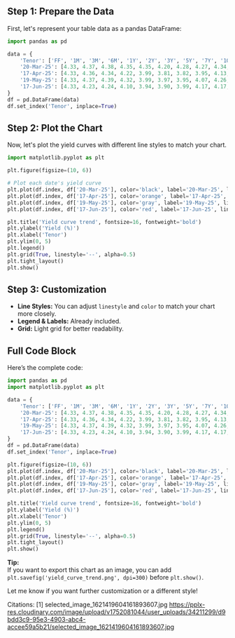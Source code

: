 
## Step 1: Prepare the Data

First, let's represent your table data as a pandas DataFrame:

```python
import pandas as pd

data = {
    'Tenor': ['FF', '1M', '3M', '6M', '1Y', '2Y', '3Y', '5Y', '7Y', '10Y'],
    '20-Mar-25': [4.33, 4.37, 4.38, 4.35, 4.35, 4.20, 4.28, 4.27, 4.34, 4.43],
    '17-Apr-25': [4.33, 4.36, 4.34, 4.22, 3.99, 3.81, 3.82, 3.95, 4.13, 4.34],
    '19-May-25': [4.33, 4.37, 4.39, 4.32, 3.99, 3.97, 3.95, 4.07, 4.26, 4.46],
    '17-Jun-25': [4.33, 4.23, 4.24, 4.10, 3.94, 3.90, 3.99, 4.17, 4.17, 4.39]
}
df = pd.DataFrame(data)
df.set_index('Tenor', inplace=True)
```

## Step 2: Plot the Chart

Now, let's plot the yield curves with different line styles to match your chart.

```python
import matplotlib.pyplot as plt

plt.figure(figsize=(10, 6))

# Plot each date's yield curve
plt.plot(df.index, df['20-Mar-25'], color='black', label='20-Mar-25', linewidth=2)
plt.plot(df.index, df['17-Apr-25'], color='orange', label='17-Apr-25', linestyle='dotted', linewidth=2)
plt.plot(df.index, df['19-May-25'], color='gray', label='19-May-25', linewidth=2)
plt.plot(df.index, df['17-Jun-25'], color='red', label='17-Jun-25', linewidth=2)

plt.title('Yield curve trend', fontsize=16, fontweight='bold')
plt.ylabel('Yield (%)')
plt.xlabel('Tenor')
plt.ylim(0, 5)
plt.legend()
plt.grid(True, linestyle='--', alpha=0.5)
plt.tight_layout()
plt.show()
```

## Step 3: Customization

- **Line Styles:** You can adjust `linestyle` and `color` to match your chart more closely.
- **Legend & Labels:** Already included.
- **Grid:** Light grid for better readability.

## Full Code Block

Here’s the complete code:

```python
import pandas as pd
import matplotlib.pyplot as plt

data = {
    'Tenor': ['FF', '1M', '3M', '6M', '1Y', '2Y', '3Y', '5Y', '7Y', '10Y'],
    '20-Mar-25': [4.33, 4.37, 4.38, 4.35, 4.35, 4.20, 4.28, 4.27, 4.34, 4.43],
    '17-Apr-25': [4.33, 4.36, 4.34, 4.22, 3.99, 3.81, 3.82, 3.95, 4.13, 4.34],
    '19-May-25': [4.33, 4.37, 4.39, 4.32, 3.99, 3.97, 3.95, 4.07, 4.26, 4.46],
    '17-Jun-25': [4.33, 4.23, 4.24, 4.10, 3.94, 3.90, 3.99, 4.17, 4.17, 4.39]
}
df = pd.DataFrame(data)
df.set_index('Tenor', inplace=True)

plt.figure(figsize=(10, 6))
plt.plot(df.index, df['20-Mar-25'], color='black', label='20-Mar-25', linewidth=2)
plt.plot(df.index, df['17-Apr-25'], color='orange', label='17-Apr-25', linestyle='dotted', linewidth=2)
plt.plot(df.index, df['19-May-25'], color='gray', label='19-May-25', linewidth=2)
plt.plot(df.index, df['17-Jun-25'], color='red', label='17-Jun-25', linewidth=2)

plt.title('Yield curve trend', fontsize=16, fontweight='bold')
plt.ylabel('Yield (%)')
plt.xlabel('Tenor')
plt.ylim(0, 5)
plt.legend()
plt.grid(True, linestyle='--', alpha=0.5)
plt.tight_layout()
plt.show()
```

**Tip:**  
If you want to export this chart as an image, you can add `plt.savefig('yield_curve_trend.png', dpi=300)` before `plt.show()`.

Let me know if you want further customization or a different style!

Citations:
[1] selected_image_1621419604161893607.jpg https://pplx-res.cloudinary.com/image/upload/v1752081044/user_uploads/34211299/d9bdd3c9-95e3-4903-abc4-accee59a5b21/selected_image_1621419604161893607.jpg
